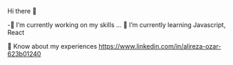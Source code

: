  Hi there 👋

-🔭 I’m currently working on my skills ...
🌱 I’m currently learning Javascript, React

📄 Know about my experiences  https://www.linkedin.com/in/alireza-ozar-623b01240


